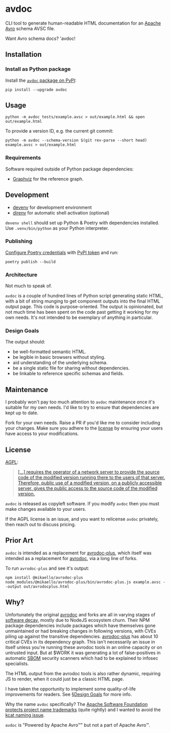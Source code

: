 avdoc
=====

CLI tool to generate human-readable HTML documentation for an [Apache Avro] schema AVSC file.

Want Avro schema docs? 'avdoc!

## Installation

### Install as Python package
Install the [`avdoc` package on PyPI]:
```shell
pip install --upgrade avdoc
```

## Usage
```shell
python -m avdoc tests/example.avsc > out/example.html && open out/example.html
```

To provide a version ID, e.g. the current git commit:
```shell
python -m avdoc --schema-version $(git rev-parse --short head) example.avsc > out/example.html
```

### Requirements

Software required outside of Python package dependencies:
- [Graphviz] for the reference graph.

## Development
- [devenv] for development environment
- [direnv] for automatic shell activation (optional)

`devenv shell` should set up Python & Poetry with dependencies installed.
Use `.venv/bin/python` as your Python interpreter.

### Publishing
[Configure Poetry credentials] with [PyPI token] and run:
```shell
poetry publish --build
```

### Architecture
Not much to speak of. 

`avdoc` is a couple of hundred lines of Python script
generating static HTML, with a bit of string munging to get component outputs
into the final HTML output page. 
This code is purpose-oriented.
The output is opinionated, but not much time has been spent on the code
past getting it working for my own needs.
It's not intended to be exemplary of anything in particular.


### Design Goals
The output should:
- be well-formatted semantic HTML.
- be legible in basic browsers without styling. 
- aid understanding of the underlying schema.
- be a single static file for sharing without dependencies.
- be linkable to reference specific schemas and fields.


## Maintenance
I probably won't pay too much attention to `avdoc` maintenance 
once it's suitable for my own needs.
I'd like to try to ensure that dependencies are kept up to date.

Fork for your own needs.
Raise a PR if you'd like me to consider including your changes.
Make sure you adhere to the [license](#license) by ensuring your users
have access to your modifications.

## License
[AGPL]:
> [[…] requires the operator of a network server to provide the source code of the modified version running there to the users of that server. Therefore, public use of a modified version, on a publicly accessible server, gives the public access to the source code of the modified version.](https://www.gnu.org/licenses/agpl-3.0.html#:~:text=It%20requires%20the%20operator%20of%20a%20network%20server)

`avdoc` is released as copyleft software.
If you modify `avdoc` then you must make changes available to your users.

If the AGPL license is an issue, and you want to relicense `avdoc` privately, 
then reach out to discuss pricing. 

## Prior Art

`avdoc` is intended as a replacement for [avrodoc-plus],
which itself was intended as a replacement for [avrodoc],
via a long line of forks.

To run `avrodoc-plus` and see it's output:

```shell
npm install @mikaello/avrodoc-plus
node_modules/@mikaello/avrodoc-plus/bin/avrodoc-plus.js example.avsc --output out/avrodocplus.html
```

## Why?

Unfortunately the original [avrodoc] and forks are all
in varying stages of [software decay], mostly due to NodeJS ecosystem churn. 
Their NPM package dependencies include packages which have themselves 
gone unmaintained or had breaking changes in following versions, 
with CVEs piling up against the transitive dependencies.
[avrodoc-plus] has about 10 critical CVEs in its dependency graph.
This isn't necessarily an issue in itself unless you're running these
avrodoc tools in an online capacity or on untrusted input.
But at $WORK it was generating a lot of false-positives in automatic
[SBOM] security scanners which had to be explained to infosec specialists.

The HTML output from the avrodoc tools is also rather dynamic, 
requiring JS to render, when it could just be a classic HTML page. 

I have taken the opportunity to implement some quality-of-life
improvements for readers.
See [§Design Goals](#design-goals) for more info. 

Why the name `avdoc` specifically?
The [Apache Software Foundation protects project name trademarks]
(quite rightly) and I wanted to avoid the [kcat naming issue].

`avdoc` is "Powered by Apache Avro™" but not a part of Apache Avro™.



[//]: # (Links)
[Apache Avro]: https://avro.apache.org
[avrodoc-plus]: https://github.com/mikaello/avrodoc-plus
[avrodoc]: https://github.com/ept/avrodoc
[AGPL]: https://www.gnu.org/licenses/agpl-3.0.html
[direnv]: https://direnv.net
[devenv]: https://devenv.sh
[Graphviz]: https://www.graphviz.org
[software decay]: https://en.wikipedia.org/wiki/Software_rot
[SBOM]: https://en.wikipedia.org/wiki/Software_supply_chain
[kcat naming issue]: https://github.com/edenhill/kcat#what-happened-to-kafkacat
[Apache Software Foundation protects project name trademarks]: https://www.apache.org/foundation/marks/faq/#products
[Configure Poetry credentials]: https://python-poetry.org/docs/repositories/#configuring-credentials
[PyPI token]: https://pypi.org/help/#apitoken
[`avdoc` package on PyPI]: https://pypi.org/project/avdoc/
